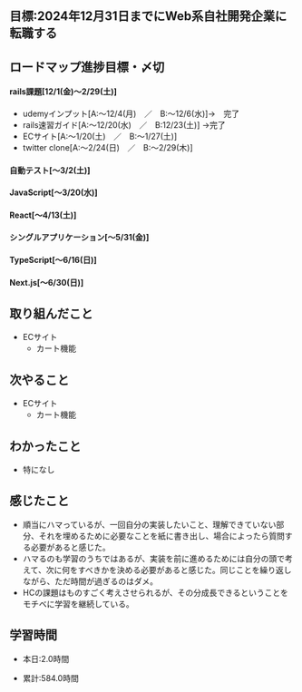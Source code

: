## 目標:2024年12月31日までにWeb系自社開発企業に転職する

## ロードマップ進捗目標・〆切
#### rails課題[12/1(金)～2/29(土)]
* udemyインプット[A:～12/4(月)　／　B:～12/6(水)]→　完了
* rails速習ガイド[A:～12/20(水)　／　B:12/23(土)]
→完了
* ECサイト[A:～1/20(土)　／　B:～1/27(土)]
* twitter clone[A:～2/24(日)　／　B:～2/29(木)]

#### 自動テスト[～3/2(土)]
#### JavaScript[～3/20(水)]
#### React[～4/13(土)]
#### シングルアプリケーション[～5/31(金)]
#### TypeScript[～6/16(日)]
#### Next.js[～6/30(日)]


## 取り組んだこと
- ECサイト
  - カート機能


## 次やること
- ECサイト
  - カート機能
  
## わかったこと
* 特になし

 
## 感じたこと
* 順当にハマっているが、一回自分の実装したいこと、理解できていない部分、それを埋めるために必要なことを紙に書き出し、場合によったら質問する必要があると感じた。
* ハマるのも学習のうちではあるが、実装を前に進めるためには自分の頭で考えて、次に何をすべきかを決める必要があると感じた。同じことを繰り返しながら、ただ時間が過ぎるのはダメ。
* HCの課題はものすごく考えさせられるが、その分成長できるということをモチベに学習を継続している。
## 学習時間
- 本日:2.0時間

- 累計:584.0時間
